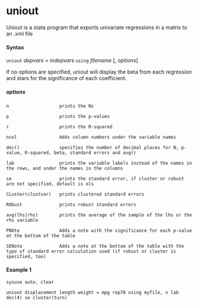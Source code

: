 # uniout
Uniout is a stata program that exports univariate regressions in a matrix to an .xml file

#### Syntax
`uniout` *depvars* = *indepvars* `using` *filename* [, *options*]

If no options are specified, uniout will display the beta from each regression and stars for the significance of each coefficient.

##### options

    n                   prints the Ns

    p                   prints the p-values

    r                   prints the R-squared

    ncol                Adds column numbers under the variable names

    dec()               specifies the number of decimal places for N, p-value, R-squared, beta, standard errors and avg()

    lab                 prints the variable labels instead of the names in the rows, and under the names in the columns

    se                  prints the standard error, if cluster or robust are not specified, default is ols

    CLuster(clustvar)   prints clustered standard errors 

    RObust              prints robust standard errors

    avg(lhs|rhs)        prints the average of the sample of the lhs or the rhs variable

    PNOte               Adds a note with the significance for each p-value at the bottom of the table

    SENote              Adds a note at the bottom of the table with the type of standard error calculation used (if robust or cluster is specified, too)



#### Example 1

    sysuse auto, clear

    uniout displacement length weight = mpg rep78 using myfile, n lab dec(4) se cluster(turn)
